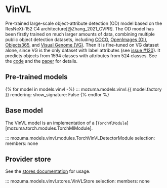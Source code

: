 # VinVL

Pre-trained large-scale object-attribute detection (OD) model based on the ResNeXt-152 C4 architecture[@Zhang_2021_CVPR].
The OD model has been firstly trained on much larger amounts of data, combining multiple public object detection datasets, including [COCO](https://cocodataset.org/#home), [OpenImages (OI)](https://storage.googleapis.com/openimages/web/index.html), [Objects365](https://www.objects365.org/overview.html), and [Visual Genome (VG)](https://visualgenome.org/). Then it is fine-tuned on VG dataset alone, since VG is the only dataset with label attributes (see [issue #120](https://github.com/microsoft/Oscar/issues/120#issuecomment-898781183)). It predicts objects from 1594 classes with attributes from 524 classes.
See the [code](https://github.com/pzzhang/VinVL) and the [paper](https://arxiv.org/pdf/2101.00529.pdf) for details.


## Pre-trained models

{% for model in models.vinvl -%}
::: mozuma.models.vinvl.{{ model.factory }}
    rendering:
        show_signature: False
{% endfor %}


## Base model

The VinVL model is an implementation of a [`TorchMlModule`][mozuma.torch.modules.TorchMlModule].

::: mozuma.models.vinvl.modules.TorchVinVLDetectorModule
    selection:
        members: none


## Provider store

See the [stores documentation](../references/stores.md) for usage.

::: mozuma.models.vinvl.stores.VinVLStore
    selection:
        members: none
